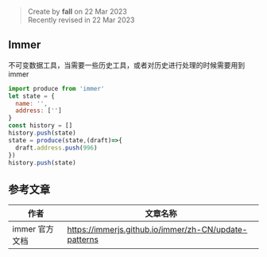 > Create by **fall** on 22 Mar 2023<br/>
> Recently revised in 22 Mar 2023

## Immer

不可变数据工具，当需要一些历史工具，或者对历史进行处理的时候需要用到 immer

```js
import produce from 'immer'
let state = {
  name: '',
  address: ['']
}
const history = []
history.push(state)
state = produce(state,(draft)=>{
  draft.address.push(996)
})
history.push(state)
```





## 参考文章

| 作者           | 文章名称                                              |
| -------------- | ----------------------------------------------------- |
| immer 官方文档 | https://immerjs.github.io/immer/zh-CN/update-patterns |

